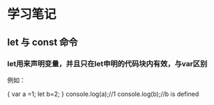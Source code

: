 # 学习笔记

## let 与 const 命令
### let用来声明变量，并且只在let申明的代码块内有效，与var区别

例如：

{
  var a =1;
  let b=2;
}
console.log(a);//1
console.log(b);//b is defined
